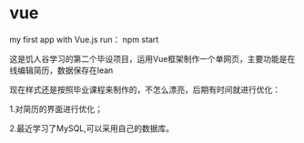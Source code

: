 # vue
my first app with Vue.js
run：
	npm start


这是饥人谷学习的第二个毕设项目，运用Vue框架制作一个单网页，主要功能是在线编辑简历，数据保存在lean

现在样式还是按照毕业课程来制作的，不怎么漂亮，后期有时间就进行优化：

1.对简历的界面进行优化；

2.最近学习了MySQL,可以采用自己的数据库。

